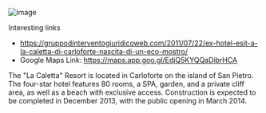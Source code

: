 ![image](https://github.com/user-attachments/assets/c9ec88f5-6cd6-4569-8115-2d6efb933056)


Interesting links
- https://gruppodinterventogiuridicoweb.com/2011/07/22/ex-hotel-esit-a-la-caletta-di-carloforte-nascita-di-un-eco-mostro/
- Google Maps Link: https://maps.app.goo.gl/EdjQ5KYQQaDibrHCA

The "La Caletta" Resort is located in Carloforte on the island of San Pietro. The four-star hotel features 80 rooms, a SPA, garden, and a private cliff area, as well as a beach with exclusive access. Construction is expected to be completed in December 2013, with the public opening in March 2014.
